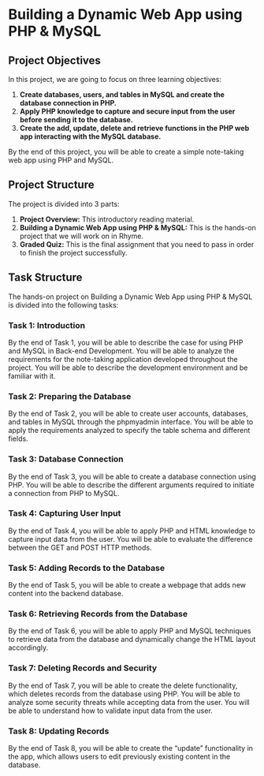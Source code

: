 # Building a Dynamic Web App using PHP & MySQL

## Project Objectives

In this project, we are going to focus on three learning objectives:

1. **Create databases, users, and tables in MySQL and create the database connection in PHP.**
2. **Apply PHP knowledge to capture and secure input from the user before sending it to the database.**
3. **Create the add, update, delete and retrieve functions in the PHP web app interacting with the MySQL database.**

By the end of this project, you will be able to create a simple note-taking web app using PHP and MySQL.

## Project Structure

The project is divided into 3 parts:

1. **Project Overview:** This introductory reading material.
2. **Building a Dynamic Web App using PHP & MySQL:** This is the hands-on project that we will work on in Rhyme.
3. **Graded Quiz:** This is the final assignment that you need to pass in order to finish the project successfully.

## Task Structure

The hands-on project on Building a Dynamic Web App using PHP & MySQL is divided into the following tasks:

### Task 1: Introduction

By the end of Task 1, you will be able to describe the case for using PHP and MySQL in Back-end Development. You will be able to analyze the requirements for the note-taking application developed throughout the project. You will be able to describe the development environment and be familiar with it.

### Task 2: Preparing the Database

By the end of Task 2, you will be able to create user accounts, databases, and tables in MySQL through the phpmyadmin interface. You will be able to apply the requirements analyzed to specify the table schema and different fields.

### Task 3: Database Connection

By the end of Task 3, you will be able to create a database connection using PHP. You will be able to describe the different arguments required to initiate a connection from PHP to MySQL.

### Task 4: Capturing User Input

By the end of Task 4, you will be able to apply PHP and HTML knowledge to capture input data from the user. You will be able to evaluate the difference between the GET and POST HTTP methods.

### Task 5: Adding Records to the Database

By the end of Task 5, you will be able to create a webpage that adds new content into the backend database.

### Task 6: Retrieving Records from the Database

By the end of Task 6, you will be able to apply PHP and MySQL techniques to retrieve data from the database and dynamically change the HTML layout accordingly.

### Task 7: Deleting Records and Security

By the end of Task 7, you will be able to create the delete functionality, which deletes records from the database using PHP. You will be able to analyze some security threats while accepting data from the user. You will be able to understand how to validate input data from the user.

### Task 8: Updating Records

By the end of Task 8, you will be able to create the “update” functionality in the app, which allows users to edit previously existing content in the database.
